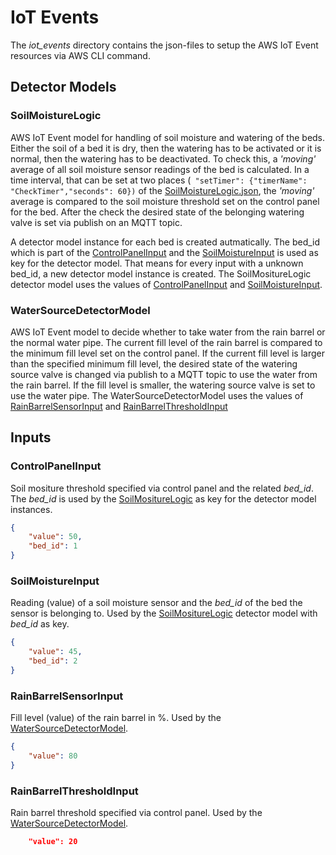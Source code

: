 # IoT Events
The _iot_events_ directory contains the json-files to setup the AWS IoT Event resources via AWS CLI command.

## Detector Models 
### SoilMoistureLogic
AWS IoT Event model for handling of soil moisture and watering of the beds. Either the soil of a bed it is dry, then the watering has
to be activated or it is normal, then the watering has to be deactivated. To check this, a _'moving'_ average of all
soil moisture sensor readings of the bed is calculated. In a time interval, that can be set at two places (` "setTimer": {"timerName": "CheckTimer","seconds": 60})` of the [SoilMoistureLogic.json](SoilMoistureLogic.json), the  _'moving'_ average is compared to the soil moisture threshold set on the control panel for the bed.
After the check the desired state of the belonging watering valve is set via publish on an MQTT topic.

A detector model instance for each bed is created autmatically. The bed_id which is part of the [ControlPanelInput](#controlpanelinput) and the 
[SoilMoistureInput](#soilmoistureinput) is used as key for the detector model.
That means for every input with a unknown bed_id, a new detector model instance is created.
The SoilMositureLogic detector model uses the values of [ControlPanelInput](#controlpanelinput) and [SoilMoistureInput](#soilmoistureinput).

### WaterSourceDetectorModel
AWS IoT Event model to decide whether to take water from the rain barrel or the normal water pipe.
The current fill level of the rain barrel is compared to the minimum fill level set on the control panel. If the current fill level is larger than the
specified minimum fill level, the desired state of the watering source valve is changed via publish to a MQTT topic to use the water from the rain barrel.
If the fill level is smaller, the watering source valve is set to use the water pipe.
The WaterSourceDetectorModel uses the values of [RainBarrelSensorInput](#rainbarrelsensorinput) and [RainBarrelThresholdInput](#rainbarrelthresholdinput)

## Inputs

### ControlPanelInput
Soil mositure threshold specified via control panel and the related _bed_id_. The _bed_id_ is used by the [SoilMositureLogic](#soilmoisturelogic) as key for the detector model instances.
```json
{
    "value": 50,
    "bed_id": 1
}
```


### SoilMoistureInput
Reading (value) of a soil moisture sensor and the _bed_id_ of the bed the sensor is belonging to. Used by the [SoilMositureLogic](#soilmoisturelogic) detector model with _bed_id_ as key.
```json
{
    "value": 45,
    "bed_id": 2
}
```

### RainBarrelSensorInput
Fill level (value) of the rain barrel in %. Used by the [WaterSourceDetectorModel](#watersourcedetectormodel).
```json
{
    "value": 80
}
```


### RainBarrelThresholdInput
Rain barrel threshold specified via control panel. Used by the [WaterSourceDetectorModel](#watersourcedetectormodel).
```json
    "value": 20
```
